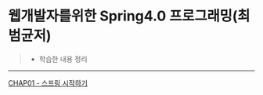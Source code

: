 # 웹개발자를위한 Spring4.0 프로그래밍(최범균저)
>- 학습한 내용 정리
--------------------------------------


[CHAP01 - 스프링 시작하기](../arrange/chap1.md)
